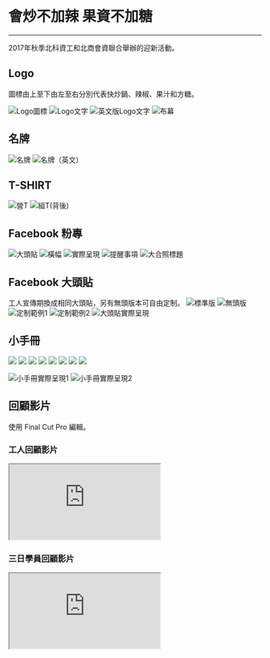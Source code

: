 # 會炒不加辣 果資不加糖
---
2017年秋季北科資工和北商會資聯合舉辦的迎新活動。

## Logo
圖標由上至下由左至右分別代表快炒鍋、辣椒、果汁和方糖。

![Logo圖標](/static/img/camp2017/icon.png)
![Logo文字](/static/img/camp2017/bumu1.png)
![英文版Logo文字](/static/img/camp2017/logo_en.png)
![布幕](/static/img/camp2017/bumu2.jpg)

## 名牌
![名牌](/static/img/camp2017/mingpai1.png)
![名牌（英文）](/static/img/camp2017/mingpai2.png)

## T-SHIRT
![營T](/static/img/camp2017/tshirt1.png)
![組T(背後)](/static/img/camp2017/tshirt2.png)

## Facebook 粉專
![大頭貼](/static/img/camp2017/logo_fb.png)
![橫幅](/static/img/camp2017/hengfu.png)
![實際呈現](/static/img/camp2017/fb_zhuanye.png)
![提醒事項](/static/img/camp2017/tixing.png)
![大合照標題](/static/img/camp2017/dahezhao.jpg)

## Facebook 大頭貼
工人宣傳期換成相同大頭貼，另有無頭版本可自由定制。
![標準版](/static/img/camp2017/datoutie1.png)
![無頭版](/static/img/camp2017/datoutie2.png)
![定制範例1](/static/img/camp2017/datoutie3.png)
![定制範例2](/static/img/camp2017/datoutie4.png)
![大頭貼實際呈現](/static/img/camp2017/datoutie_fb.png)

## 小手冊
![](/static/img/camp2017/shouce/0.png)
![](/static/img/camp2017/shouce/1.png)
![](/static/img/camp2017/shouce/2.png)
![](/static/img/camp2017/shouce/3.png)
![](/static/img/camp2017/shouce/4.png)
![](/static/img/camp2017/shouce/5.png)
![](/static/img/camp2017/shouce/6.png)
![](/static/img/camp2017/shouce/7.png)

![小手冊實際呈現1](/static/img/camp2017/shouce1.jpg)
![小手冊實際呈現2](/static/img/camp2017/shouce2.jpg)

## 回顧影片
使用 Final Cut Pro 編輯。

### 工人回顧影片
<div class="embed-responsive embed-responsive-16by9">
  <iframe class="embed-responsive-item" src="https://www.youtube.com/embed/xfxfVKGzyqY" allowfullscreen></iframe>
</div>

### 三日學員回顧影片
<div class="embed-responsive embed-responsive-16by9">
  <iframe class="embed-responsive-item" src="https://www.youtube.com/embed/57wQDmziAEw" allowfullscreen></iframe>
</div>
